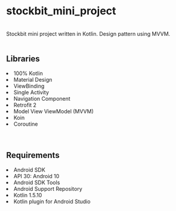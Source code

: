 # stockbit_mini_project<br />
<br />
Stockbit mini project written in Kotlin. Design pattern using MVVM.<br />
<br />


## Libraries
<li>100% Kotlin<br /></li>
<li>Material Design<br /></li>
<li>ViewBinding<br /></li>
<li>Single Activity<br /></li>
<li>Navigation Component<br /></li>
<li>Retrofit 2<br /></li>
<li>Model View ViewModel (MVVM)<br /></li>
<li>Koin<br /></li>
<li>Coroutine<br /></li>
<br />
<br />
  
## Requirements
<li>Android SDK<br /></li>
<li>API 30: Android 10<br /></li>
<li>Android SDK Tools<br /></li>
<li>Android Support Repository<br /></li>
<li>Kotlin 1.5.10<br /></li>
<li>Kotlin plugin for Android Studio<br /></li>
